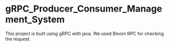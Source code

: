 # gRPC_Producer_Consumer_Management_System
This project is built using gRPC with java. We used Bloom RPC for checking the request.
